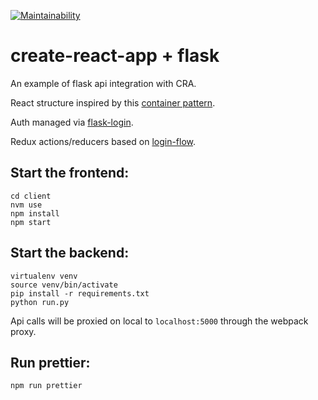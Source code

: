 [![Maintainability](https://api.codeclimate.com/v1/badges/2c00592733bb3efc9a3d/maintainability)](https://codeclimate.com/github/matt-sm/create-react-flask/maintainability)

# create-react-app + flask
An example of flask api integration with CRA.

React structure inspired by this [container pattern](http://lucasmreis.github.io/blog/simple-react-patterns/).

Auth managed via [flask-login](https://github.com/maxcountryman/flask-login).

Redux actions/reducers based on [login-flow](https://github.com/mxstbr/login-flow).

## Start the frontend:
```
cd client
nvm use
npm install
npm start
```
## Start the backend:
```
virtualenv venv
source venv/bin/activate
pip install -r requirements.txt
python run.py
```
Api calls will be proxied on local to `localhost:5000` through the webpack proxy.

## Run prettier:
```
npm run prettier
```
